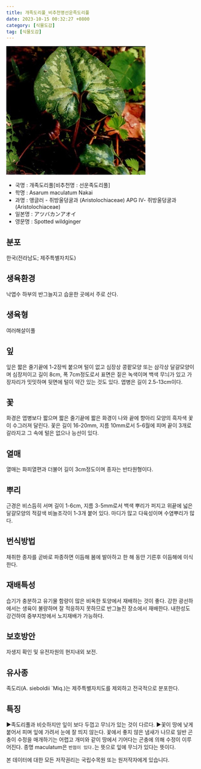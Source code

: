 ```yaml
---
title: 개족도리풀_비추천명선운족도리풀
date: 2023-10-15 00:32:27 +0800
category: [식물도감]
tag: [식물도감]
---
```




![개족도리풀[비추천명 : 선운족도리풀]](/assets/img/fileUpload/plants/basic/Aristolochiaceae/Asarum/8290/1_th2.JPG)
- 국명 : 개족도리풀[비추천명 : 선운족도리풀]
- 학명 : Asarum maculatum Nakai
- 과명 : 앵글러 - 쥐방울덩굴과 (Aristolochiaceae) APG Ⅳ- 쥐방울덩굴과 (Aristolochiaceae)
- 일본명 : アツバカンアオイ
- 영문명 : Spotted wildginger


## 분포
한국(전라남도; 제주특별자치도) 
## 생육환경
낙엽수 하부의 반그늘지고 습윤한 곳에서 주로 산다.
## 생육형
여러해살이풀
## 잎
잎은 짧은 줄기끝에 1-2장씩 붙으며 털이 없고 심장상 콩팥모양 또는 삼각상 달걀모양이며 심장저이고 길이 8cm, 폭 7cm정도로서 표면은 짙은 녹색이며 백색 무늬가 있고 가장자리가 밋밋하며 뒷면에 털이 약간 있는 것도 있다. 엽병은 길이 2.5-13cm이다.
## 꽃
화경은 엽병보다 짧으며 짧은 줄기끝에 짧은 화경이 나와 끝에 항아리 모양의 흑자색 꽃이 수그러져 달린다. 꽃은 길이 16-20mm, 지름 10mm로서 5-6월에 피며 끝이 3개로 갈라지고 그 속에 털은 없으나 능선이 있다.
## 열매
열매는 화피열편과 더불어 길이 3cm정도이며 종자는 반타원형이다.
## 뿌리
근경은 비스듬히 서며 길이 1-6cm, 지름 3-5mm로서 백색 뿌리가 퍼지고 위끝에 넓은 달걀모양의 적갈색 비늘조각이 1-3개 붙어 있다. 마디가 많고 다육성이며 수염뿌리가 많다.
## 번식방법
채취한 종자를 곧바로 파종하면 이듬해 봄에 발아하고 한 해 동안 기른후 이듬해에 이식한다.
## 재배특성
습기가 충분하고 유기물 함량이 많은 비옥한 토양에서 재배하는 것이 좋다. 강한 광선하에서는 생육이 불량하며 잘 적응하지 못하므로 반그늘진 장소에서 재배한다. 내한성도 강건하여 중부지방에서 노지재배가 가능하다.
## 보호방안
자생지 확인 및 유전자원의 현지내외 보전.
## 유사종
족도리(A. sieboldii `Miq.)는 제주특별자치도를 제외하고 전국적으로 분포한다. 
 

## 특징
▶족도리풀과 비슷하지만 잎이 보다 두껍고 무늬가 있는 것이 다르다.
▶꽃이 땅에 낮게 붙어서 피며 잎에 가려서 눈에 잘 띄지 않는다. 꽃에서 좋지 않은 냄새가 나므로 일반 곤충이 수정을 매개하기는 어렵고 개미와 같이 땅에서 기어다는 곤충에 의해 수정이 이루어진다. 종명 maculatum은 `반점이 있다.`는 뜻으로 잎에 무늬가 있다는 뜻이다.






본 데이터에 대한 모든 저작권리는 국립수목원 또는 원저작자에게 있습니다.
